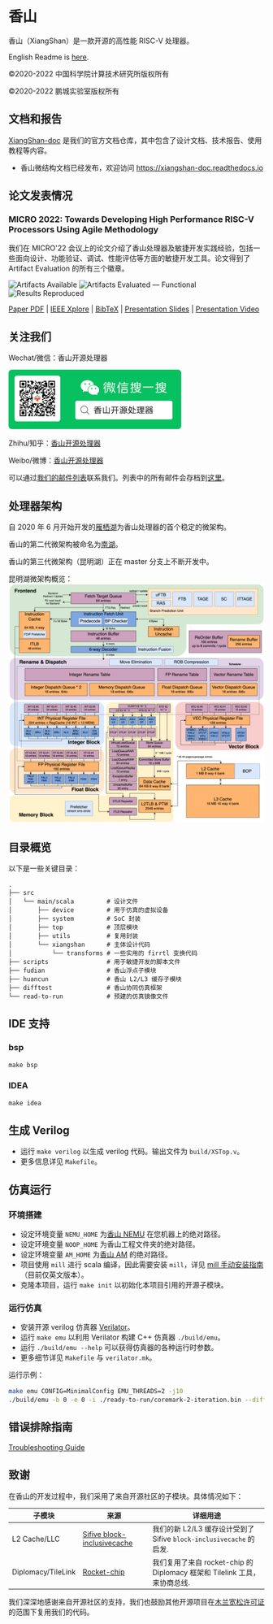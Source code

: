# 香山

香山（XiangShan）是一款开源的高性能 RISC-V 处理器。

English Readme is [here](README.md).

©2020-2022 中国科学院计算技术研究所版权所有

©2020-2022 鹏城实验室版权所有

## 文档和报告

[XiangShan-doc](https://github.com/OpenXiangShan/XiangShan-doc) 是我们的官方文档仓库，其中包含了设计文档、技术报告、使用教程等内容。

* 香山微结构文档已经发布，欢迎访问 https://xiangshan-doc.readthedocs.io


## 论文发表情况

### MICRO 2022: Towards Developing High Performance RISC-V Processors Using Agile Methodology

我们在 MICRO'22 会议上的论文介绍了香山处理器及敏捷开发实践经验，包括一些面向设计、功能验证、调试、性能评估等方面的敏捷开发工具。论文得到了 Artifact Evaluation 的所有三个徽章。

![Artifacts Available](https://github.com/OpenXiangShan/XiangShan-doc/raw/main/publications/images/artifacts_available_dl.jpg)
![Artifacts Evaluated — Functional](https://github.com/OpenXiangShan/XiangShan-doc/raw/main/publications/images/artifacts_evaluated_functional_dl.jpg)
![Results Reproduced](https://github.com/OpenXiangShan/XiangShan-doc/raw/main/publications/images/results_reproduced_dl.jpg)

[Paper PDF](https://github.com/OpenXiangShan/XiangShan-doc/blob/main/publications/micro2022-xiangshan.pdf) | [IEEE Xplore](https://ieeexplore.ieee.org/abstract/document/9923860) | [BibTeX](https://github.com/OpenXiangShan/XiangShan-doc/blob/main/publications/micro2022-xiangshan.bib) | [Presentation Slides](https://github.com/OpenXiangShan/XiangShan-doc/blob/main/publications/micro2022-xiangshan-slides.pdf) | [Presentation Video](https://www.bilibili.com/video/BV1FB4y1j7Jy)


## 关注我们

Wechat/微信：香山开源处理器

<div align=left><img width="340" height="117" src="images/wechat.png"/></div>

Zhihu/知乎：[香山开源处理器](https://www.zhihu.com/people/openxiangshan)

Weibo/微博：[香山开源处理器](https://weibo.com/u/7706264932)

可以通过[我们的邮件列表](mailto:xiangshan-all@ict.ac.cn)联系我们。列表中的所有邮件会存档到[这里](https://www.mail-archive.com/xiangshan-all@ict.ac.cn/)。

## 处理器架构

自 2020 年 6 月开始开发的[雁栖湖](https://github.com/OpenXiangShan/XiangShan/tree/yanqihu)为香山处理器的首个稳定的微架构。

香山的第二代微架构被命名为[南湖](https://github.com/OpenXiangShan/XiangShan/tree/nanhu)。

香山的第三代微架构（昆明湖）正在 master 分支上不断开发中。

昆明湖微架构概览：
![xs-arch-kunminghu](images/xs-arch-kunminghu.svg)

## 目录概览

以下是一些关键目录：

```
.
├── src
│   └── main/scala         # 设计文件
│       ├── device         # 用于仿真的虚拟设备
│       ├── system         # SoC 封装
│       ├── top            # 顶层模块
│       ├── utils          # 复用封装
│       └── xiangshan      # 主体设计代码
│           └── transforms # 一些实用的 firrtl 变换代码
├── scripts                # 用于敏捷开发的脚本文件
├── fudian                 # 香山浮点子模块
├── huancun                # 香山 L2/L3 缓存子模块
├── difftest               # 香山协同仿真框架
└── read-to-run            # 预建的仿真镜像文件
```

## IDE 支持

### bsp
```
make bsp
```

### IDEA
```
make idea
```


## 生成 Verilog

* 运行 `make verilog` 以生成 verilog 代码。输出文件为 `build/XSTop.v`。
* 更多信息详见 `Makefile`。

## 仿真运行

### 环境搭建

* 设定环境变量 `NEMU_HOME` 为[香山 NEMU](https://github.com/OpenXiangShan/NEMU) 在您机器上的绝对路径。
* 设定环境变量 `NOOP_HOME` 为香山工程文件夹的绝对路径。
* 设定环境变量 `AM_HOME` 为[香山 AM](https://github.com/OpenXiangShan/nexus-am) 的绝对路径。
* 项目使用 `mill` 进行 scala 编译，因此需要安装 `mill`，详见 [mill 手动安装指南](https://com-lihaoyi.github.io/mill/mill/Intro_to_Mill.html#_installation)（目前仅英文版本）。
* 克隆本项目，运行 `make init` 以初始化本项目引用的开源子模块。

### 运行仿真

* 安装开源 verilog 仿真器 [Verilator](https://verilator.org/guide/latest/)。
* 运行 `make emu` 以利用 Verilator 构建 C++ 仿真器 `./build/emu`。
* 运行 `./build/emu --help` 可以获得仿真器的各种运行时参数。
* 更多细节详见 `Makefile` 与 `verilator.mk`。

运行示例：

```bash
make emu CONFIG=MinimalConfig EMU_THREADS=2 -j10
./build/emu -b 0 -e 0 -i ./ready-to-run/coremark-2-iteration.bin --diff ./ready-to-run/riscv64-nemu-interpreter-so
```

## 错误排除指南

[Troubleshooting Guide](https://github.com/OpenXiangShan/XiangShan/wiki/Troubleshooting-Guide)

## 致谢

在香山的开发过程中，我们采用了来自开源社区的子模块。具体情况如下：

| 子模块         | 来源                                                       | 详细用途                                                       |
| ------------------ | ------------------------------------------------------------ | ------------------------------------------------------------ |
| L2 Cache/LLC       | [Sifive block-inclusivecache](https://github.com/ucb-bar/block-inclusivecache-sifive) | 我们的新 L2/L3 缓存设计受到了 Sifive `block-inclusivecache` 的启发. |
| Diplomacy/TileLink | [Rocket-chip](https://github.com/chipsalliance/rocket-chip)  | 我们复用了来自 rocket-chip 的 Diplomacy 框架和 Tilelink 工具，来协商总线. |

我们深深地感谢来自开源社区的支持，我们也鼓励其他开源项目在[木兰宽松许可证](LICENSE)的范围下复用我们的代码。

